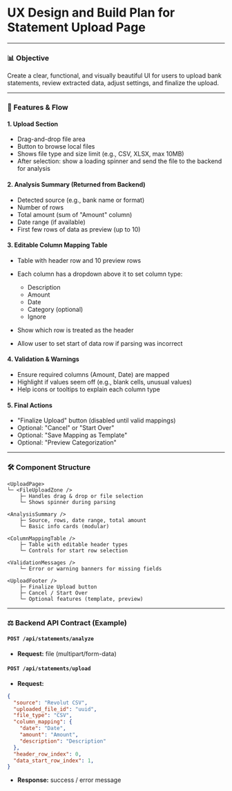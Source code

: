# UX Design and Build Plan for Statement Upload Page

---

### 📊 Objective

Create a clear, functional, and visually beautiful UI for users to upload bank statements, review extracted data, adjust settings, and finalize the upload.

---

### 🔹 Features & Flow

#### 1. **Upload Section**

* Drag-and-drop file area
* Button to browse local files
* Shows file type and size limit (e.g., CSV, XLSX, max 10MB)
* After selection: show a loading spinner and send the file to the backend for analysis

#### 2. **Analysis Summary (Returned from Backend)**

* Detected source (e.g., bank name or format)
* Number of rows
* Total amount (sum of "Amount" column)
* Date range (if available)
* First few rows of data as preview (up to 10)

#### 3. **Editable Column Mapping Table**

* Table with header row and 10 preview rows
* Each column has a dropdown above it to set column type:

  * Description
  * Amount
  * Date
  * Category (optional)
  * Ignore
* Show which row is treated as the header
* Allow user to set start of data row if parsing was incorrect

#### 4. **Validation & Warnings**

* Ensure required columns (Amount, Date) are mapped
* Highlight if values seem off (e.g., blank cells, unusual values)
* Help icons or tooltips to explain each column type

#### 5. **Final Actions**

* "Finalize Upload" button (disabled until valid mappings)
* Optional: "Cancel" or "Start Over"
* Optional: "Save Mapping as Template"
* Optional: "Preview Categorization"

---

### 🛠️ Component Structure

```plaintext
<UploadPage>
└─ <FileUploadZone />
    ├─ Handles drag & drop or file selection
    └─ Shows spinner during parsing

<AnalysisSummary />
    ├─ Source, rows, date range, total amount
    └─ Basic info cards (modular)

<ColumnMappingTable />
    ├─ Table with editable header types
    └─ Controls for start row selection

<ValidationMessages />
    └─ Error or warning banners for missing fields

<UploadFooter />
    ├─ Finalize Upload button
    ├─ Cancel / Start Over
    └─ Optional features (template, preview)
```

---

### ⚖️ Backend API Contract (Example)

#### `POST /api/statements/analyze`

* **Request:** file (multipart/form-data)

#### `POST /api/statements/upload`

* **Request:**

```json
{
  "source": "Revolut CSV",
  "uploaded_file_id": "uuid",
  "file_type": "CSV",
  "column_mapping": {
    "date": "Date",
    "amount": "Amount",
    "description": "Description"
  },
  "header_row_index": 0,
  "data_start_row_index": 1,
}
```

* **Response:** success / error message



